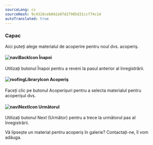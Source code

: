 ```yaml
---
sourceLang: cs
sourceHash: 9c4318ceb042a97d27985d31cc774c14
autoTranslated: true
---
```


### Capac

Aici puteți alege materialul de acoperire pentru noul dvs. acoperiș.

#### ![naviBackIcon](img/backIcon-en.png) Înapoi
Utilizați butonul Înapoi pentru a reveni la pasul anterior al înregistrării.

#### ![roofingLibraryIcon](img/roofingLibraryIcon-en.png) Acoperiș
Faceți clic pe butonul Acoperișuri pentru a selecta materialul pentru acoperișul dvs.

#### ![naviNextIcon](img/nextIcon-en.png) Următorul
Utilizați butonul Next (Următor) pentru a trece la următorul pas al înregistrării.

Vă lipsește un material pentru acoperiș în galerie? Contactați-ne, îl vom adăuga.